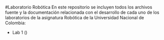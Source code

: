 #Laboratorio Robótica
En este repositorio se incluyen todos los archivos fuente y la documentación relacionada con el desarrollo de cada uno de los laboratorios de la asignatura Robótica de la Universidad Nacional de Colombia:
+ Lab 1 ()
